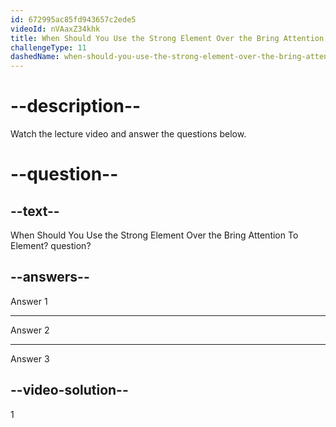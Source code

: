 ```yaml
---
id: 672995ac85fd943657c2ede5
videoId: nVAaxZ34khk
title: When Should You Use the Strong Element Over the Bring Attention To Element?
challengeType: 11
dashedName: when-should-you-use-the-strong-element-over-the-bring-attention-to-element
---
```


# --description--

Watch the lecture video and answer the questions below.

# --question--

## --text--

When Should You Use the Strong Element Over the Bring Attention To Element? question?

## --answers--

Answer 1

---

Answer 2

---

Answer 3

## --video-solution--

1
